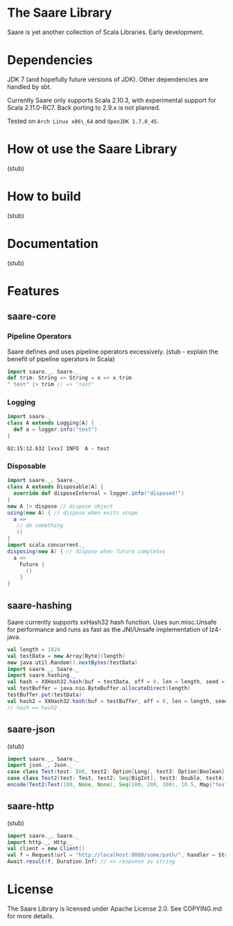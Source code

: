 # The Saare Library

Saare is yet another collection of Scala Libraries.
Early development.

# Dependencies
JDK 7 (and hopefully future versions of JDK).
Other dependencies are handled by sbt.

Currently Saare only supports Scala 2.10.3, with
experimental support for Scala 2.11.0-RC7.
Back porting to 2.9.x is not planned.

Tested on `Arch Linux x86\_64` and `OpenJDK 1.7.0_45`.

# How ot use the Saare Library

(stub)

# How to build

(stub)

# Documentation

(stub)

# Features

## saare-core

### Pipeline Operators
Saare defines and uses pipeline operators excessively.
(stub - explain the benefit of pipeline operators in Scala)
```scala
import saare._, Saare._
def trim: String => String = x => x.trim
" test" |> trim // => "test"
```

### Logging

```scala
import saare._
class A extends Logging[A] {
  def a = logger.info("test")
}
```
```
02:15:12.632 [xxx] INFO  A - test
```

### Disposable
```scala
import saare._, Saare._
class A extends Disposable[A] {
  override def disposeInternal = logger.info("disposed!")
}
new A |> dispose // dispose object
using(new A) { // dispose when exits scope
  a =>
   // do something
   ()
}
import scala.concurrent._
disposing(new A) { // dispose when future completes
  a =>
    Future {
      ()
    }
}
```

## saare-hashing
Saare currently supports xxHash32 hash function.
Uses sun.misc.Unsafe for performance and runs as fast as
the JNI/Unsafe implementation of lz4-java.

```scala
val length = 1024
val testData = new Array[Byte](length)
new java.util.Random().nextBytes(testData)
import saare._, Saare._
import saare.hashing._
val hash = XXHash32.hash(buf = testData, off = 0, len = length, seed = 0)
val testBuffer = java.nio.ByteBuffer.allocateDirect(length)
testBuffer.put(testData)
val hash2 = XXHash32.hash(buf = testBuffer, off = 0, len = length, seed = 0)
// hash == hash2
```

## saare-json
(stub)

```scala
import saare._, Saare._
import json._, Json._
case class Test(test: Int, test2: Option[Long], test3: Option[Boolean])
case class Test2(test: Test, test2: Seq[BigInt], test3: Double, test4: Map[String, BigDecimal])
encode(Test2(Test(100, None, None), Seq(100, 200, 300), 10.5, Map("test5" -> 100, "test6" -> 3.4))) // => {"test": {"test": 100}, "test2": [100, 200, 300], "test3": 10.5, "test4": { "test5" : 100, "test6" : 3.4} }
```

## saare-http
(stub)

```scala
import saare._, Saare._
import http._, Http._
val client = new Client()
val f = Request(url = "http://localhost:8080/some/path/", handler = StringHandler) |> headers("test" -> "test") |> queries("test" -> "test") |> client.submit
Await.result(f, Duration.Inf) // => response as string
```

# License
The Saare Library is licensed under Apache License 2.0.
See COPYING.md for more details.
